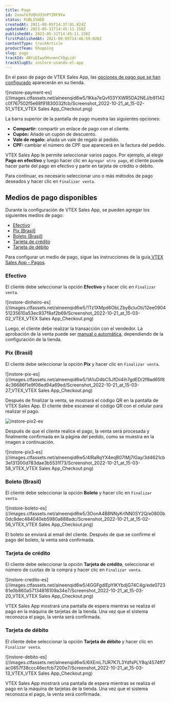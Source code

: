 ```yaml
---
title: Pago
id: 2xxwfe7UQhd33nPTIRF9Yw
status: PUBLISHED
createdAt: 2021-08-05T14:37:01.824Z
updatedAt: 2023-05-31T14:45:11.158Z
publishedAt: 2023-05-31T14:45:11.158Z
firstPublishedAt: 2021-08-05T14:46:59.026Z
contentType: trackArticle
productTeam: Shopping
slug: pago
trackId: 4BYzQIwyOHvnmnCYQgLzdr
trackSlugES: instore-usando-el-app
---
```


En el paso de pago de VTEX Sales App, las [opciones de pago que se han configurado](https://help.vtex.com/es/tracks/instore-payments--43B4Nr7uZva5UdwWEt3PEy) aparecerán en su tienda.

![instore-payment-es](//images.ctfassets.net/alneenqid6w5/1Kka7eQvf03YXWR5DA2NEJ/b91142c0f767502f5e68f91830032fcb/Screenshot_2022-10-21_at_15-02-51_VTEX_VTEX Sales App_Checkout.png)

La barra superior de la pantalla de pago muestra las siguientes opciones:

- __Compartir:__ compartir un enlace de pago con el cliente.
- __Cupón:__ Añade un cupón de descuento.
- __Vale de regalo:__ añada un vale de regalo al pedido.
- __CPF:__ cambiar el número de CPF que aparecerá en la factura del pedido.

VTEX Sales App le permite seleccionar varios pagos. Por ejemplo, al elegir __Pago en efectivo__ y luego hacer clic en `Agregar otro pago`, el cliente puede hacer parte del pago en efectivo y parte en tarjeta de crédito o débito.

Para continuar, es necesario seleccionar uno o más métodos de pago deseados y hacer clic en `Finalizar venta`.

## Medios de pago disponibles

Durante la configuración de VTEX Sales App, se pueden agregar los siguientes medios de pago:

- [Efectivo](#efectivo)
- [Pix (Brasil)](#pix-brasil)
- [Boleto (Brasil)](#boleto-brasil)
- [Tarjeta de crédito](#tarjeta-de-credito)
- [Tarjeta de débito](#tarjeta-de-debito)

Para configurar un medio de pago, sigue las instrucciones de la guía[ VTEX Sales App - Pagos](https://help.vtex.com/pt/tracks/instore-pagamentos--43B4Nr7uZva5UdwWEt3PEy).

### Efectivo

El cliente debe seleccionar la opción **Efectivo** y hacer clic en `Finalizar venta`.

![instore-dinheiro-es](//images.ctfassets.net/alneenqid6w5/1Tz1XMpd6ObLZbyBcluOti/12ee090451235610a53ec937f8af2b69/Screenshot_2022-10-21_at_15-03-02_VTEX_VTEX Sales App_Checkout.png)

Luego, el cliente debe realizar la transacción con el vendedor. La aprobación de la venta puede ser [manual o automática](https://help.vtex.com/es/tracks/pedidos--2xkTisx4SXOWXQel8Jg8sa/2WgQrlHTyVo4hLjhUs1LMT), dependiendo de la configuración de la tienda.

### Pix (Brasil)

El cliente debe seleccionar la opción **Pix** y hacer clic en `Finalizar venta`.

![instore-pix-es](//images.ctfassets.net/alneenqid6w5/1A1uD4bC5JfDii4ih7gdED/2f9ad65f84c36686f1e9f06ed94a69ed/Screenshot_2022-10-21_at_15-03-27_VTEX_VTEX Sales App_Checkout.png)

Después de finalizar la venta, se mostrará el código QR en la pantalla de VTEX Sales App. El cliente debe escanear el código QR con el celular para realizar el pago.

![instore-pix2-es](//images.ctfassets.net/alneenqid6w5/3hZIPLWRJoOPnh5Pw5N8vK/ebdb109d680d504c71b41318c3dcfa24/image.png) 

Después de que el cliente realice el pago, la venta será procesada y finalmente confirmada en la página del pedido, como se muestra en la imagen a continuación.

![instore-pix3-es](//images.ctfassets.net/alneenqid6w5/4lRaRqYX4eqB07IMj7IGay/3d4621cb3e131300d783dae3b5531f73/Screenshot_2022-10-21_at_15-03-58_VTEX_VTEX Sales App_Checkout.png)

### Boleto (Brasil)

El cliente debe seleccionar la opción **Boleto** y hacer clic en `Finalizar venta`.

![instore-boleto-es](//images.ctfassets.net/alneenqid6w5/3OonA4B8NNyKrINN0SY2Q/e0800b0dc8dec484040eb5980a888adc/Screenshot_2022-10-21_at_15-02-56_VTEX_VTEX Sales App_Checkout.png)

El boleto se enviará al email del cliente. Después de que se confirme el pago del boleto, la venta será confirmada.

### Tarjeta de crédito

El cliente debe seleccionar la opción **Tarjeta de crédito**, seleccionar el número de cuotas de la compra y hacer clic en `Finalizar venta`.

 ![instore-credito-es](//images.ctfassets.net/alneenqid6w5/4GGFgdlEpYIKYbdjG74C4g/ede072361e0b860a57134816109a34e7/Screenshot_2022-10-21_at_15-03-20_VTEX_VTEX Sales App_Checkout.png)

VTEX Sales App mostrará una pantalla de espera mientras se realiza el pago en la máquina de tarjetas de la tienda. Una vez que el sistema reconozca el pago, la venta será confirmada.

### Tarjeta de débito

El cliente debe seleccionar la opción **Tarjeta de débito** y hacer clic en `Finalizar venta`.

![instore-debito-es](//images.ctfassets.net/alneenqid6w5/6XEmL7UR7K7L3YdfsPLY8q/4574ff7ac0657f38ccc46ecfcb7200e7/Screenshot_2022-10-21_at_15-03-13_VTEX_VTEX Sales App_Checkout.png)

VTEX Sales App mostrará una pantalla de espera mientras se realiza el pago en la máquina de tarjetas de la tienda. Una vez que el sistema reconozca el pago, la venta será confirmada.


